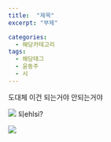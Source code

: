 ```yaml
---
title:  "제목"
excerpt: "부제"

categories:
  - 해당카테고리
tags:
  - 해당태그
  - 윤동주
  - 시
---
```

도대체 이건 되는거야 안되는거야



![](/_post/3.jpg) 되ehlsi?


<img src = "https://github.com/kmkimlane/kmkimlane.github.io/blob/master/_posts/3.jpg">
